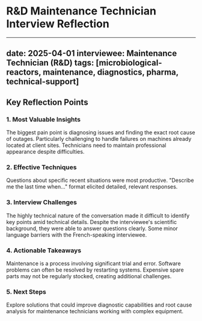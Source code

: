 # R&D Maintenance Technician Interview Reflection

---
date: 2025-04-01
interviewee: Maintenance Technician (R&D)
tags: [microbiological-reactors, maintenance, diagnostics, pharma, technical-support]
---

## Key Reflection Points

### 1. Most Valuable Insights
The biggest pain point is diagnosing issues and finding the exact root cause of outages. Particularly challenging to handle failures on machines already located at client sites. Technicians need to maintain professional appearance despite difficulties.

### 2. Effective Techniques
Questions about specific recent situations were most productive. "Describe me the last time when..." format elicited detailed, relevant responses.

### 3. Interview Challenges
The highly technical nature of the conversation made it difficult to identify key points amid technical details. Despite the interviewee's scientific background, they were able to answer questions clearly. Some minor language barriers with the French-speaking interviewee.

### 4. Actionable Takeaways
Maintenance is a process involving significant trial and error. Software problems can often be resolved by restarting systems. Expensive spare parts may not be regularly stocked, creating additional challenges.

### 5. Next Steps
Explore solutions that could improve diagnostic capabilities and root cause analysis for maintenance technicians working with complex equipment.
